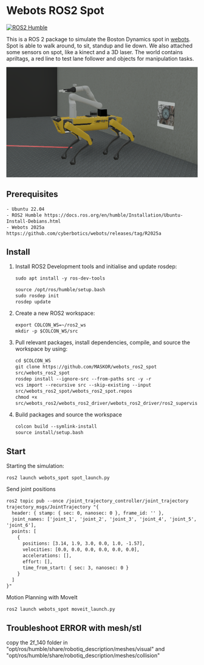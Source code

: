 # Webots ROS2 Spot

[![ROS2 Humble](https://github.com/MASKOR/webots_ros2_spot/actions/workflows/test_ros2_humble.yml/badge.svg?branch=main)](https://github.com/MASKOR/webots_ros2_spot/actions/workflows/test_ros2_humble.yml)

This is a ROS 2 package to simulate the Boston Dynamics spot in [webots](https://cyberbotics.com/). Spot is able to walk around, to sit, standup and lie down. We also attached some sensors on spot, like a kinect and a 3D laser.
The world contains apriltags, a red line to test lane follower and objects for manipulation tasks.

![Spot](spot.png)

## Prerequisites

    - Ubuntu 22.04
    - ROS2 Humble https://docs.ros.org/en/humble/Installation/Ubuntu-Install-Debians.html
    - Webots 2025a https://github.com/cyberbotics/webots/releases/tag/R2025a

## Install

1. Install ROS2 Development tools and initialise and update rosdep:
    ```
    sudo apt install -y ros-dev-tools
    ```
    ```
    source /opt/ros/humble/setup.bash
    sudo rosdep init
    rosdep update
    ```

2. Create a new ROS2 workspace:
    ```
    export COLCON_WS=~/ros2_ws
    mkdir -p $COLCON_WS/src
    ```

3. Pull relevant packages, install dependencies, compile, and source the workspace by using:
    ```
    cd $COLCON_WS
    git clone https://github.com/MASKOR/webots_ros2_spot src/webots_ros2_spot
    rosdep install --ignore-src --from-paths src -y -r
    vcs import --recursive src --skip-existing --input src/webots_ros2_spot/webots_ros2_spot.repos
    chmod +x src/webots_ros2/webots_ros2_driver/webots_ros2_driver/ros2_supervisor.py
    ```

4. Build packages and source the workspace
    ```
    colcon build --symlink-install
    source install/setup.bash
    ```

## Start
Starting the simulation:
```
ros2 launch webots_spot spot_launch.py
```

Send joint positions
```
ros2 topic pub --once /joint_trajectory_controller/joint_trajectory trajectory_msgs/JointTrajectory "{
  header: { stamp: { sec: 0, nanosec: 0 }, frame_id: '' },
  joint_names: ['joint_1', 'joint_2', 'joint_3', 'joint_4', 'joint_5', 'joint_6'],
  points: [
    {
      positions: [3.14, 1.9, 3.0, 0.0, 1.0, -1.57],
      velocities: [0.0, 0.0, 0.0, 0.0, 0.0, 0.0],
      accelerations: [],
      effort: [],
      time_from_start: { sec: 3, nanosec: 0 }
    }
  ]
}"
```

Motion Planning with MoveIt
```
ros2 launch webots_spot moveit_launch.py 
```


## Troubleshoot ERROR with mesh/stl

copy the 2f_140 folder in "opt/ros/humble/share/robotiq_description/meshes/visual" and "opt/ros/humble/share/robotiq_description/meshes/collision"
